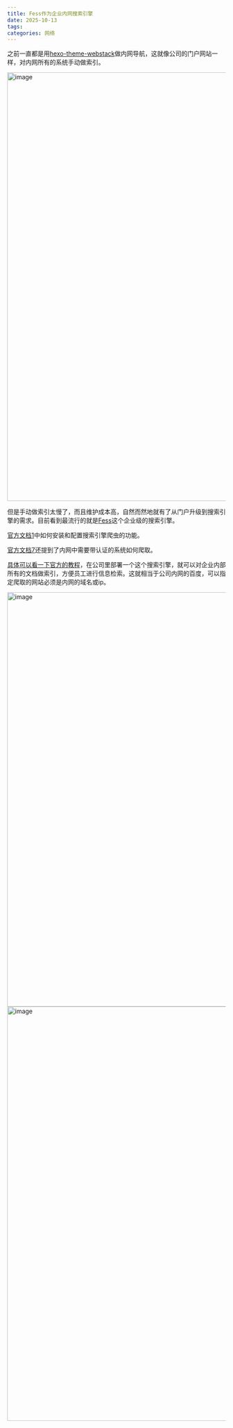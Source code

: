 ```yaml
---
title: Fess作为企业内网搜索引擎
date: 2025-10-13
tags:
categories: 网络
---
```


之前一直都是用[hexo-theme-webstack](https://github.com/HCLonely/hexo-theme-webstack/)做内网导航，这就像公司的门户网站一样，对内网所有的系统手动做索引。

<img width="1899" height="987" alt="image" src="https://github.com/user-attachments/assets/46258a8e-15d4-47f3-8b9a-353e5c931e96" />

但是手动做索引太慢了，而且维护成本高，自然而然地就有了从门户升级到搜索引擎的需求。目前看到最流行的就是[Fess](https://fess.codelibs.org/)这个企业级的搜索引擎。

[官方文档1](https://fess.codelibs.org/articles/1/document.html)中如何安装和配置搜索引擎爬虫的功能。

[官方文档7](https://fess.codelibs.org/articles/7/document.html)还提到了内网中需要带认证的系统如何爬取。

[具体可以看一下官方的教程](https://fess.codelibs.org/articles.html#list-of-published-articles)，在公司里部署一个这个搜索引擎，就可以对企业内部所有的文档做索引，方便员工进行信息检索。这就相当于公司内网的百度，可以指定爬取的网站必须是内网的域名或ip。

<img width="1912" height="954" alt="image" src="https://github.com/user-attachments/assets/dbd03890-a287-4e45-b217-3523a84792d5" />

<img width="1912" height="954" alt="image" src="https://github.com/user-attachments/assets/3c84ffea-d1b8-4d3a-bfd2-aebbec0b1df6" />

